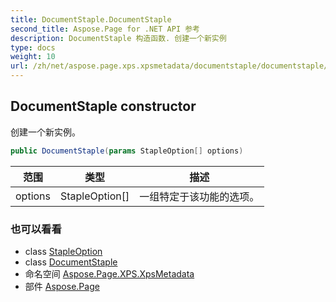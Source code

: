 ```yaml
---
title: DocumentStaple.DocumentStaple
second_title: Aspose.Page for .NET API 参考
description: DocumentStaple 构造函数. 创建一个新实例
type: docs
weight: 10
url: /zh/net/aspose.page.xps.xpsmetadata/documentstaple/documentstaple/
---
```

## DocumentStaple constructor

创建一个新实例。

```csharp
public DocumentStaple(params StapleOption[] options)
```

| 范围 | 类型 | 描述 |
| --- | --- | --- |
| options | StapleOption[] | 一组特定于该功能的选项。 |

### 也可以看看

* class [StapleOption](../../staple.stapleoption/)
* class [DocumentStaple](../)
* 命名空间 [Aspose.Page.XPS.XpsMetadata](../../documentstaple/)
* 部件 [Aspose.Page](../../../)


